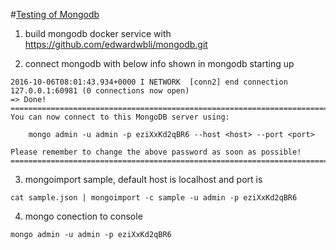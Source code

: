 #[Testing of Mongodb](https://github.com/edwardwbli/mongodb.git)

1. build mongodb docker service with https://github.com/edwardwbli/mongodb.git

2. connect mongodb with below info shown in mongodb starting up

```
2016-10-06T08:01:43.934+0000 I NETWORK  [conn2] end connection 127.0.0.1:60981 (0 connections now open)
=> Done!
========================================================================
You can now connect to this MongoDB server using:

    mongo admin -u admin -p eziXxKd2qBR6 --host <host> --port <port>

Please remember to change the above password as soon as possible!
========================================================================
```

3. mongoimport sample, default host is localhost and port is 
```
cat sample.json | mongoimport -c sample -u admin -p eziXxKd2qBR6
```

4. mongo conection to console
```
mongo admin -u admin -p eziXxKd2qBR6
```
